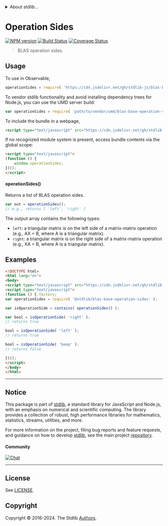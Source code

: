 <!--

@license Apache-2.0

Copyright (c) 2024 The Stdlib Authors.

Licensed under the Apache License, Version 2.0 (the "License");
you may not use this file except in compliance with the License.
You may obtain a copy of the License at

   http://www.apache.org/licenses/LICENSE-2.0

Unless required by applicable law or agreed to in writing, software
distributed under the License is distributed on an "AS IS" BASIS,
WITHOUT WARRANTIES OR CONDITIONS OF ANY KIND, either express or implied.
See the License for the specific language governing permissions and
limitations under the License.

-->


<details>
  <summary>
    About stdlib...
  </summary>
  <p>We believe in a future in which the web is a preferred environment for numerical computation. To help realize this future, we've built stdlib. stdlib is a standard library, with an emphasis on numerical and scientific computation, written in JavaScript (and C) for execution in browsers and in Node.js.</p>
  <p>The library is fully decomposable, being architected in such a way that you can swap out and mix and match APIs and functionality to cater to your exact preferences and use cases.</p>
  <p>When you use stdlib, you can be absolutely certain that you are using the most thorough, rigorous, well-written, studied, documented, tested, measured, and high-quality code out there.</p>
  <p>To join us in bringing numerical computing to the web, get started by checking us out on <a href="https://github.com/stdlib-js/stdlib">GitHub</a>, and please consider <a href="https://opencollective.com/stdlib">financially supporting stdlib</a>. We greatly appreciate your continued support!</p>
</details>

# Operation Sides

[![NPM version][npm-image]][npm-url] [![Build Status][test-image]][test-url] [![Coverage Status][coverage-image]][coverage-url] <!-- [![dependencies][dependencies-image]][dependencies-url] -->

> BLAS operation sides.

<!-- Section to include introductory text. Make sure to keep an empty line after the intro `section` element and another before the `/section` close. -->

<section class="intro">

</section>

<!-- /.intro -->

<!-- Package usage documentation. -->



<section class="usage">

## Usage

To use in Observable,

```javascript
operationSides = require( 'https://cdn.jsdelivr.net/gh/stdlib-js/blas-base-operation-sides@v0.0.1-umd/browser.js' )
```

To vendor stdlib functionality and avoid installing dependency trees for Node.js, you can use the UMD server build:

```javascript
var operationSides = require( 'path/to/vendor/umd/blas-base-operation-sides/index.js' )
```

To include the bundle in a webpage,

```html
<script type="text/javascript" src="https://cdn.jsdelivr.net/gh/stdlib-js/blas-base-operation-sides@v0.0.1-umd/browser.js"></script>
```

If no recognized module system is present, access bundle contents via the global scope:

```html
<script type="text/javascript">
(function () {
    window.operationSides;
})();
</script>
```

#### operationSides()

Returns a list of BLAS operation sides.

```javascript
var out = operationSides();
// e.g., returns [ 'left', 'right' ]
```

The output array contains the following types:

-   `left`: a triangular matrix is on the left side of a matrix-matrix operation (e.g., AX = B, where A is a triangular matrix).
-   `right`: a triangular matrix is on the right side of a matrix-matrix operation (e.g., XA = B, where A is a triangular matrix).

</section>

<!-- /.usage -->

<!-- Package usage notes. Make sure to keep an empty line after the `section` element and another before the `/section` close. -->

<section class="notes">

</section>

<!-- /.notes -->

<!-- Package usage examples. -->

<section class="examples">

## Examples

<!-- eslint no-undef: "error" -->

```html
<!DOCTYPE html>
<html lang="en">
<body>
<script type="text/javascript" src="https://cdn.jsdelivr.net/gh/stdlib-js/array-base-assert-contains@umd/browser.js"></script>
<script type="text/javascript">
(function () {.factory;
var operationSides = require( '@stdlib/blas-base-operation-sides' );

var isOperationSide = contains( operationSides() );

var bool = isOperationSide( 'right' );
// returns true

bool = isOperationSide( 'left' );
// returns true

bool = isOperationSide( 'beep' );
// returns false

})();
</script>
</body>
</html>
```

</section>

<!-- /.examples -->

<!-- C interface documentation. -->



<!-- Section to include cited references. If references are included, add a horizontal rule *before* the section. Make sure to keep an empty line after the `section` element and another before the `/section` close. -->

<section class="references">

</section>

<!-- /.references -->

<!-- Section for related `stdlib` packages. Do not manually edit this section, as it is automatically populated. -->

<section class="related">

</section>

<!-- /.related -->

<!-- Section for all links. Make sure to keep an empty line after the `section` element and another before the `/section` close. -->


<section class="main-repo" >

* * *

## Notice

This package is part of [stdlib][stdlib], a standard library for JavaScript and Node.js, with an emphasis on numerical and scientific computing. The library provides a collection of robust, high performance libraries for mathematics, statistics, streams, utilities, and more.

For more information on the project, filing bug reports and feature requests, and guidance on how to develop [stdlib][stdlib], see the main project [repository][stdlib].

#### Community

[![Chat][chat-image]][chat-url]

---

## License

See [LICENSE][stdlib-license].


## Copyright

Copyright &copy; 2016-2024. The Stdlib [Authors][stdlib-authors].

</section>

<!-- /.stdlib -->

<!-- Section for all links. Make sure to keep an empty line after the `section` element and another before the `/section` close. -->

<section class="links">

[npm-image]: http://img.shields.io/npm/v/@stdlib/blas-base-operation-sides.svg
[npm-url]: https://npmjs.org/package/@stdlib/blas-base-operation-sides

[test-image]: https://github.com/stdlib-js/blas-base-operation-sides/actions/workflows/test.yml/badge.svg?branch=v0.0.1
[test-url]: https://github.com/stdlib-js/blas-base-operation-sides/actions/workflows/test.yml?query=branch:v0.0.1

[coverage-image]: https://img.shields.io/codecov/c/github/stdlib-js/blas-base-operation-sides/main.svg
[coverage-url]: https://codecov.io/github/stdlib-js/blas-base-operation-sides?branch=main

<!--

[dependencies-image]: https://img.shields.io/david/stdlib-js/blas-base-operation-sides.svg
[dependencies-url]: https://david-dm.org/stdlib-js/blas-base-operation-sides/main

-->

[chat-image]: https://img.shields.io/gitter/room/stdlib-js/stdlib.svg
[chat-url]: https://app.gitter.im/#/room/#stdlib-js_stdlib:gitter.im

[stdlib]: https://github.com/stdlib-js/stdlib

[stdlib-authors]: https://github.com/stdlib-js/stdlib/graphs/contributors

[umd]: https://github.com/umdjs/umd
[es-module]: https://developer.mozilla.org/en-US/docs/Web/JavaScript/Guide/Modules

[deno-url]: https://github.com/stdlib-js/blas-base-operation-sides/tree/deno
[deno-readme]: https://github.com/stdlib-js/blas-base-operation-sides/blob/deno/README.md
[umd-url]: https://github.com/stdlib-js/blas-base-operation-sides/tree/umd
[umd-readme]: https://github.com/stdlib-js/blas-base-operation-sides/blob/umd/README.md
[esm-url]: https://github.com/stdlib-js/blas-base-operation-sides/tree/esm
[esm-readme]: https://github.com/stdlib-js/blas-base-operation-sides/blob/esm/README.md
[branches-url]: https://github.com/stdlib-js/blas-base-operation-sides/blob/main/branches.md

[stdlib-license]: https://raw.githubusercontent.com/stdlib-js/blas-base-operation-sides/main/LICENSE

</section>

<!-- /.links -->
